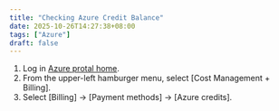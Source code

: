```yaml
---
title: "Checking Azure Credit Balance"
date: 2025-10-26T14:27:38+08:00
tags: ["Azure"]
draft: false
---
```


1. Log in [Azure protal home](https://portal.azure.com/#home).
2. From the upper-left hamburger menu, select [Cost Management + Billing].
3. Select [Billing] -> [Payment methods] -> [Azure credits].